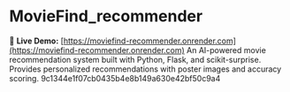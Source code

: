 
# MovieFind_recommender
🔗 **Live Demo:** [https://moviefind-recommender.onrender.com](https://moviefind-recommender.onrender.com)
An AI-powered movie recommendation system built with Python, Flask, and scikit-surprise. Provides personalized recommendations with poster images and accuracy scoring.
9c1344e1f07cb0435b4e8b149a630e42bf50c9a4
